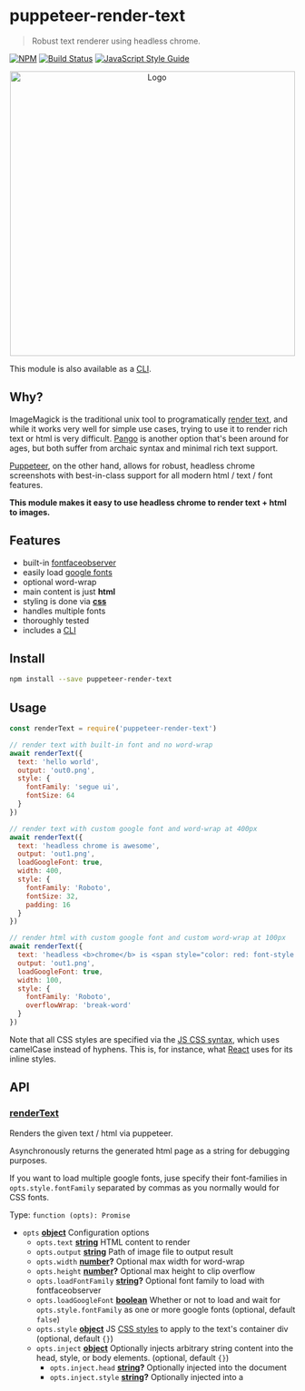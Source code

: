 # puppeteer-render-text

> Robust text renderer using headless chrome.

[![NPM](https://img.shields.io/npm/v/puppeteer-render-text.svg)](https://www.npmjs.com/package/puppeteer-render-text) [![Build Status](https://travis-ci.com/transitive-bullshit/puppeteer-render-text.svg?branch=master)](https://travis-ci.com/transitive-bullshit/puppeteer-render-text) [![JavaScript Style Guide](https://img.shields.io/badge/code_style-standard-brightgreen.svg)](https://standardjs.com)

<p align="center">
  <img width="502" alt="Logo" src="https://cdn.rawgit.com/transitive-bullshit/puppeteer-render-text/master/media/logo.png">
</p>

This module is also available as a [CLI](https://github.com/transitive-bullshit/puppeteer-render-text-cli).

## Why?

ImageMagick is the traditional unix tool to programatically [render text](http://www.imagemagick.org/Usage/text/), and while it works very well for simple use cases, trying to use it to render rich text or html is very difficult. [Pango](https://www.pango.org/) is another option that's been around for ages, but both suffer from archaic syntax and minimal rich text support.

[Puppeteer](https://github.com/GoogleChrome/puppeteer), on the other hand, allows for robust, headless chrome screenshots with best-in-class support for all modern html / text / font features.

**This module makes it easy to use headless chrome to render text + html to images.**

## Features

-   built-in [fontfaceobserver](https://fontfaceobserver.com/)
-   easily load [google fonts](https://fonts.google.com/)
-   optional word-wrap
-   main content is just **html**
-   styling is done via [**css**](https://www.w3schools.com/jsref/dom_obj_style.asp)
-   handles multiple fonts
-   thoroughly tested
-   includes a [CLI](https://github.com/transitive-bullshit/puppeteer-render-text-cli)

## Install

```bash
npm install --save puppeteer-render-text
```

## Usage

```js
const renderText = require('puppeteer-render-text')

// render text with built-in font and no word-wrap
await renderText({
  text: 'hello world',
  output: 'out0.png',
  style: {
    fontFamily: 'segue ui',
    fontSize: 64
  }
})

// render text with custom google font and word-wrap at 400px
await renderText({
  text: 'headless chrome is awesome',
  output: 'out1.png',
  loadGoogleFont: true,
  width: 400,
  style: {
    fontFamily: 'Roboto',
    fontSize: 32,
    padding: 16
  }
})

// render html with custom google font and custom word-wrap at 100px
await renderText({
  text: 'headless <b>chrome</b> is <span style="color: red: font-style: italic;">awesome</span>',
  output: 'out1.png',
  loadGoogleFont: true,
  width: 100,
  style: {
    fontFamily: 'Roboto',
    overflowWrap: 'break-word'
  }
})
```

Note that all CSS styles are specified via the [JS CSS syntax](https://www.w3schools.com/jsref/dom_obj_style.asp), which uses camelCase instead of hyphens. This is, for instance, what [React](https://reactjs.org/docs/dom-elements.html#style) uses for its inline styles.

## API

<!-- Generated by documentation.js. Update this documentation by updating the source code. -->

### [renderText](https://github.com/transitive-bullshit/puppeteer-render-text/blob/84968b73d804d01638692d9196c7d49cbfcd6a61/index.js#L43-L167)

Renders the given text / html via puppeteer.

Asynchronously returns the generated html page as a string for debugging purposes.

If you want to load multiple google fonts, juse specify their font-families in `opts.style.fontFamily`
separated by commas as you normally would for CSS fonts.

Type: `function (opts): Promise`

-   `opts` **[object](https://developer.mozilla.org/docs/Web/JavaScript/Reference/Global_Objects/Object)** Configuration options
    -   `opts.text` **[string](https://developer.mozilla.org/docs/Web/JavaScript/Reference/Global_Objects/String)** HTML content to render
    -   `opts.output` **[string](https://developer.mozilla.org/docs/Web/JavaScript/Reference/Global_Objects/String)** Path of image file to output result
    -   `opts.width` **[number](https://developer.mozilla.org/docs/Web/JavaScript/Reference/Global_Objects/Number)?** Optional max width for word-wrap
    -   `opts.height` **[number](https://developer.mozilla.org/docs/Web/JavaScript/Reference/Global_Objects/Number)?** Optional max height to clip overflow
    -   `opts.loadFontFamily` **[string](https://developer.mozilla.org/docs/Web/JavaScript/Reference/Global_Objects/String)?** Optional font family to load with fontfaceobserver
    -   `opts.loadGoogleFont` **[boolean](https://developer.mozilla.org/docs/Web/JavaScript/Reference/Global_Objects/Boolean)** Whether or not to load and wait for `opts.style.fontFamily` as one or more google fonts (optional, default `false`)
    -   `opts.style` **[object](https://developer.mozilla.org/docs/Web/JavaScript/Reference/Global_Objects/Object)** JS [CSS styles](https://www.w3schools.com/jsref/dom_obj_style.asp) to apply to the text's container div (optional, default `{}`)
    -   `opts.inject` **[object](https://developer.mozilla.org/docs/Web/JavaScript/Reference/Global_Objects/Object)** Optionally injects arbitrary string content into the head, style, or body elements. (optional, default `{}`)
        -   `opts.inject.head` **[string](https://developer.mozilla.org/docs/Web/JavaScript/Reference/Global_Objects/String)?** Optionally injected into the document <head>
        -   `opts.inject.style` **[string](https://developer.mozilla.org/docs/Web/JavaScript/Reference/Global_Objects/String)?** Optionally injected into a <style> tag within the document <head>
        -   `opts.inject.body` **[string](https://developer.mozilla.org/docs/Web/JavaScript/Reference/Global_Objects/String)?** Optionally injected into the document <body>

## Related

-   [puppeteer-render-text-cli](https://github.com/transitive-bullshit/puppeteer-render-text-cli) - CLI for this module.
-   [puppeteer](https://github.com/GoogleChrome/puppeteer) - Headless Chrome Node API.
-   [awesome-puppeteer](https://github.com/transitive-bullshit/awesome-puppeteer) - Curated list of awesome puppeteer resources.

## License

MIT © [Travis Fischer](https://github.com/transitive-bullshit)
